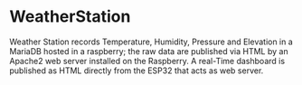 # WeatherStation
Weather Station records Temperature, Humidity, Pressure and Elevation in a MariaDB hosted in a raspberry; 
the raw data are published via HTML by an Apache2 web server installed on the Raspberry. 
A real-Time dashboard is published as HTML directly from the ESP32 that acts as web server.
